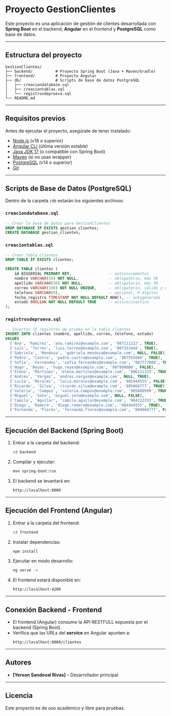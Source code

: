 # Proyecto GestionClientes

Este proyecto es una aplicación de gestión de clientes desarrollada con **Spring Boot** en el backend, **Angular** en el frontend y **PostgreSQL** como base de datos.

---

## Estructura del proyecto

```
GestionClientes/
├── backend/          # Proyecto Spring Boot (Java + Maven/Gradle)
├── frontend/         # Proyecto Angular
├── db/               # Scripts de base de datos PostgreSQL
│   ├── creaciondatabase.sql
│   ├── creaciontablas.sql
│   └── registrosdeprueva.sql
└── README.md
```

---

## Requisitos previos

Antes de ejecutar el proyecto, asegúrate de tener instalado:

- [Node.js](https://nodejs.org/) (v18 o superior)
- [Angular CLI](https://angular.io/cli) (última versión estable)
- [Java JDK 17](https://adoptium.net/) (o compatible con Spring Boot)
- [Maven](https://maven.apache.org/) (si no usas wrapper)
- [PostgreSQL](https://www.postgresql.org/) (v14 o superior)
- [Git](https://git-scm.com/)

---

## Scripts de Base de Datos (PostgreSQL)

  Dentro de la carpeta `/db` estarán los siguientes archivos:

### `creaciondatabase.sql`
```sql
-- Crear la base de datos para GestionClientes
DROP DATABASE IF EXISTS gestion_clientes;
CREATE DATABASE gestion_clientes;
```

### `creaciontablas.sql`
```sql
-- Crear tabla clientes
DROP TABLE IF EXISTS clientes;

CREATE TABLE clientes (
    id BIGSERIAL PRIMARY KEY,                -- autoincremental
    nombre VARCHAR(50) NOT NULL,             -- obligatorio, máx 50
    apellido VARCHAR(50) NOT NULL,           -- obligatorio, máx 50
    correo VARCHAR(100) NOT NULL UNIQUE,     -- obligatorio, válido y único
    telefono VARCHAR(9),                     -- opcional, 9 dígitos
    fecha_registro TIMESTAMP NOT NULL DEFAULT NOW(), -- autogenerada
    estado BOOLEAN NOT NULL DEFAULT TRUE     -- activo/inactivo
);
```

### `registrosdeprueva.sql`
```sql
-- Insertar 15 registros de prueba en la tabla clientes
INSERT INTO clientes (nombre, apellido, correo, telefono, estado)
VALUES
  ('Ana', 'Ramírez', 'ana.ramirez@example.com', '987111222', TRUE),
  ('Luis', 'Torres', 'luis.torres@example.com', '987333444', TRUE),
  ('Gabriela', 'Mendoza', 'gabriela.mendoza@example.com', NULL, FALSE),
  ('Pedro', 'Castro', 'pedro.castro@example.com', '987555666', TRUE),
  ('Sofía', 'Fernández', 'sofia.fernandez@example.com', '987777888', TRUE),
  ('Hugo', 'Reyes', 'hugo.reyes@example.com', '987999000', FALSE),
  ('Elena', 'Martínez', 'elena.martinez@example.com', '986111333', TRUE),
  ('Andrés', 'Vargas', 'andres.vargas@example.com', NULL, TRUE),
  ('Lucía', 'Morales', 'lucia.morales@example.com', '985444555', FALSE),
  ('Ricardo', 'Silva', 'ricardo.silva@example.com', '985666777', TRUE),
  ('Valeria', 'Campos', 'valeria.campos@example.com', '985888999', TRUE),
  ('Miguel', 'Soto', 'miguel.soto@example.com', NULL, FALSE),
  ('Camila', 'Aguilar', 'camila.aguilar@example.com', '984222333', TRUE),
  ('Diego', 'Romero', 'diego.romero@example.com', '984444555', TRUE),
  ('Fernanda', 'Flores', 'fernanda.flores@example.com', '984666777', FALSE);
```

---

## Ejecución del Backend (Spring Boot)

1. Entrar a la carpeta del backend:
   ```bash
   cd backend
   ```

2. Compilar y ejecutar:
   ```bash
   mvn spring-boot:run
   ```

3. El backend se levantará en:
   ```
   http://localhost:8080
   ```

---

## Ejecución del Frontend (Angular)

1. Entrar a la carpeta del frontend:
   ```bash
   cd frontend
   ```

2. Instalar dependencias:
   ```bash
   npm install
   ```

3. Ejecutar en modo desarrollo:
   ```bash
   ng serve -o
   ```

4. El frontend estará disponible en:
   ```
   http://localhost:4200
   ```

---

## Conexión Backend - Frontend

- El frontend (Angular) consume la API RESTFULL expuesta por el backend (Spring Boot).
- Verifica que las URLs del **service** en Angular apunten a:
  ```
  http://localhost:8080/clientes
  ```

---

## Autores

- **[Yerson Sandoval Rivas]** – Desarrollador principal  

---

## Licencia

Este proyecto es de uso académico y libre para pruebas.
